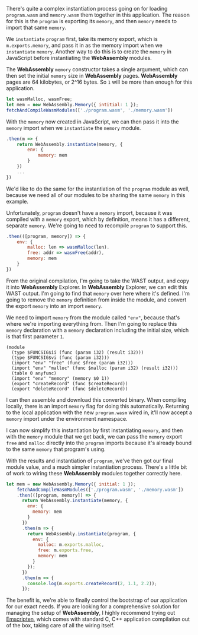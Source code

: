 There's quite a complex instantiation process going on for loading `program.wasm` and `memory.wasm` them together in this application. The reason for this is the `program` is exporting its `memory`, and then `memory` needs to import that same `memory`.

We `instantiate` `program` first, take its memory export, which is `m.exports.memory`, and pass it in as the memory import when we `instantiate` `memory`. Another way to do this is to create the `memory` in JavaScript before instantiating the **WebAssembly** modules.

The **WebAssembly** `memory` constructor takes a single argument, which can then set the initial `memory` size in **WebAssembly** pages. **WebAssembly** pages are 64 kilobytes, or 2^16 bytes. So `1` will be more than enough for this application.

```jsx
let wasmMalloc, wasmFree;
let mem = new WebAssembly.Memory({ intitial: 1 });
fetchAndCompileWasmModules(['./program.wasm', './memory.wasm'])
```

With the `memory` now created in JavaScript, we can then pass it into the `memory` import when we `instantiate` the `memory` module. 

```jsx
.then(m => {
	return WebAssembly.instantiate(memory, {
		env: {
			memory: mem
		}
	})
	...
})
```

We'd like to do the same for the instantiation of the `program` module as well, because we need all of our modules to be sharing the same `memory` in this example.

Unfortunately, `program` doesn't have a `memory` import, because it was compiled with a `memory` export, which by definition, means it has a different, separate `memory`. We're going to need to recompile `program` to support this.

```jsx
.then(([program, memory]) => {
	env: {
		malloc: len => wasmMalloc(len).
		free: addr => wasmFree(addr),
		memory: mem
	}
})
```

From the original compilation, I'm going to take the WAST output, and copy it into **WebAssembly** Explorer. In **WebAssembly** Explorer, we can edit this WAST output. I'm going to find that `memory` over here where it's defined. I'm going to remove the `memory` definition from inside the module, and convert the export `memory` into an import `memory`.

We need to import `memory` from the module called `"env"`, because that's where we're importing everything from. Then I'm going to replace this `memory` declaration with a `memory` declaration including the initial size, which is that first parameter `1`.

```
(module
  (type $FUNCSIG$ii (func (param i32) (result i32)))
  (type $FUNCSIG$vi (func (param i32)))
  (import "env" "free" (func $free (param i32)))
  (import "env" "malloc" (func $malloc (param i32) (result i32)))
  (table 0 anyfunc)
  (import "env" "memory" (memory $0 1))
  (export "createRecord" (func $createRecord))
  (export "deleteRecord" (func $deleteRecord))
```

I can then assemble and download this converted binary. When compiling locally, there is an import `memory` flag for doing this automatically. Returning to the local application with the new `program.wasm` wired in, it'll now accept a `memory` import under the environment namespace.

I can now simplify this instantiation by first instantiating `memory`, and then with the `memory` module that we get back, we can pass the `memory` export `free` and `malloc` directly into the `program` imports because it's already bound to the same `memory` that program's using.

With the results and instantiation of `program`, we've then got our final module value, and a much simpler instantiation process. There's a little bit of work to wiring these **WebAssembly** modules together correctly here.

```jsx
let mem = new WebAssembly.Memory({ initial: 1 });
    fetchAndCompileWasmModules(['./program.wasm', './memory.wasm'])
    .then(([program, memory]) => {
      return WebAssembly.instantiate(memory, {
        env: {
          memory: mem
        }
      })
      .then(m => {
        return WebAssembly.instantiate(program, {
          env: {
            malloc: m.exports.malloc,
            free: m.exports.free,
            memory: mem
          }
        });
      })
      .then(m => {
        console.log(m.exports.createRecord(2, 1.1, 2.2));
      });
```

The benefit is, we're able to finally control the bootstrap of our application for our exact needs. If you are looking for a comprehensive solution for managing the setup of **WebAssembly**, I highly recommend trying out [Emscripten](https://kripken.github.io/emscripten-site/), which comes with standard C, C++ application compilation out of the box, taking care of all the wiring itself.